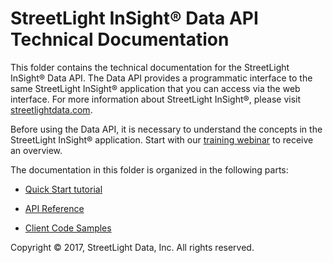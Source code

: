 # StreetLight InSight® Data API Technical Documentation

This folder contains the technical documentation for the StreetLight InSight® Data API. The Data API provides a programmatic interface to the same StreetLight InSight® application that you can access via the web interface. For more information about StreetLight InSight®, please visit [streetlightdata.com](https://www.streetlightdata.com/).

Before using the Data API, it is necessary to understand the concepts in the StreetLight InSight® application. Start with our [training webinar](http://info.streetlightdata.com/streetlight-insight-training-webinar) to receive an overview.

The documentation in this folder is organized in the following parts:

- [Quick Start tutorial](quickstart)

- [API Reference](reference)

- [Client Code Samples](code-samples)


Copyright &copy; 2017, StreetLight Data, Inc. All rights reserved.
